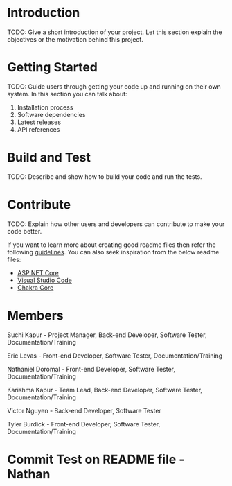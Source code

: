 # Introduction 
TODO: Give a short introduction of your project. Let this section explain the objectives or the motivation behind this project. 

# Getting Started
TODO: Guide users through getting your code up and running on their own system. In this section you can talk about:
1.	Installation process
2.	Software dependencies
3.	Latest releases
4.	API references

# Build and Test
TODO: Describe and show how to build your code and run the tests. 

# Contribute
TODO: Explain how other users and developers can contribute to make your code better. 

If you want to learn more about creating good readme files then refer the following [guidelines](https://docs.microsoft.com/en-us/azure/devops/repos/git/create-a-readme?view=azure-devops). You can also seek inspiration from the below readme files:
- [ASP.NET Core](https://github.com/aspnet/Home)
- [Visual Studio Code](https://github.com/Microsoft/vscode)
- [Chakra Core](https://github.com/Microsoft/ChakraCore)

# Members
Suchi Kapur - Project Manager, Back-end Developer, Software Tester, Documentation/Training

Eric Levas - Front-end Developer, Software Tester, Documentation/Training

Nathaniel Doromal - Front-end Developer, Software Tester, Documentation/Training 

Karishma Kapur - Team Lead, Back-end Developer, Software Tester, Documentation/Training

Victor Nguyen - Back-end Developer, Software Tester

Tyler Burdick - Front-end Developer, Software Tester, Documentation/Training

# Commit Test on README file - Nathan